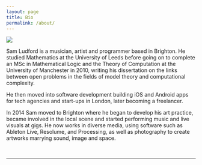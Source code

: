 ```yaml
---
layout: page
title: Bio
permalink: /about/
---
```


<img class="col one right" src="/img/prof_pic.jpg">

<p>
Sam Ludford is a musician, artist and programmer based in Brighton. He studied Mathematics at the University of Leeds before going on to complete an MSc in Mathematical Logic and the Theory of Computation at the University of Manchester in 2010, writing his dissertation on the links between open problems in the fields of model theory and computational complexity.
</p>
<p>
He then moved into software development building iOS and Android apps for tech agencies and start-ups in London, later becoming a freelancer.
</p>
<p>
In 2014 Sam moved to Brighton where he began to develop his art practice, became involved in the local scene and started performing music and live visuals at gigs. He now works in diverse media, using software such as Ableton Live, Resolume, and Processing, as well as photography to create artworks marrying sound, image and space.
</p>

<br/>
<hr/>
<br/>
<span class="contacticon center">
	<a href="mailto:sam_ludford@yahoo.co.uk"><i class="fa fa-envelope-square"></i></a>
	<a href="https://github.com/samludford" target="_blank"><i class="fa fa-github-square"></i></a>
	<a href="https://instagram.com/samludford" target="_blank"><i class="fa fa-instagram"></i></a>
	<a href="https://soundcloud.com/samludford" target="_blank"><i class="fa fa-soundcloud"></i></a>
	<a href="https://samludford.bandcamp.com" target="_blank"><i class="fa fa-bandcamp"></i></a>
	<a href="https://vimeo.com/user33006557" target="_blank"><i class="fa fa-vimeo-square"></i></a>
</span>

<div class="col three caption">

</div>
